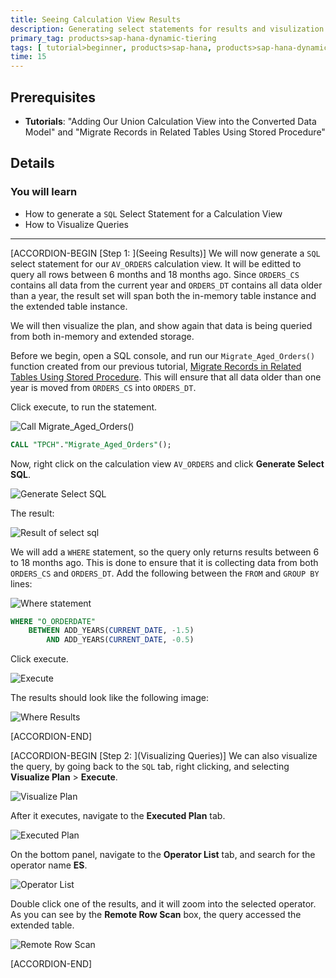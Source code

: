```yaml
---
title: Seeing Calculation View Results
description: Generating select statements for results and visulization
primary_tag: products>sap-hana-dynamic-tiering
tags: [ tutorial>beginner, products>sap-hana, products>sap-hana-dynamic-tiering, products>sap-hana-studio, topic>big-data, topic>sql ]
time: 15
---
```


## Prerequisites
 - **Tutorials**: "Adding Our Union Calculation View into the Converted Data Model" and "Migrate Records in Related Tables Using Stored Procedure"

## Details
### You will learn
  - How to generate a `SQL` Select Statement for a Calculation View
  - How to Visualize Queries

 ---
[ACCORDION-BEGIN [Step 1: ](Seeing Results)]
We will now generate a `SQL` select statement for our `AV_ORDERS` calculation view. It will be editted to query all rows between 6 months and 18 months ago. Since `ORDERS_CS` contains all data from the current year and `ORDERS_DT` contains all data older than a year, the result set will span both the in-memory table instance and the extended table instance.

We will then visualize the plan, and show again that data is being queried from both in-memory and extended storage.

Before we begin, open a SQL console, and run our `Migrate_Aged_Orders()` function created from our previous tutorial, [Migrate Records in Related Tables Using Stored Procedure](https://www.sap.com/developer/tutorials/dt-create-schema-load-data-part6.html). This will ensure that all data older than one year is moved from `ORDERS_CS` into `ORDERS_DT`.

Click execute, to run the statement.

![Call Migrate_Aged_Orders()](call-migrate.png)

```sql
CALL "TPCH"."Migrate_Aged_Orders"();
```

Now, right click on the calculation view `AV_ORDERS` and click **Generate Select SQL**.

![Generate Select SQL](generate-select-sql.png)

The result:

![Result of select sql](sql-statement.png)

We will add a `WHERE` statement, so the query only returns results between 6 to 18 months ago. This is done to ensure that it is collecting data from both `ORDERS_CS` and `ORDERS_DT`. Add the following between the `FROM` and `GROUP BY` lines:

![Where statement](where-statement.PNG)

```sql
WHERE "O_ORDERDATE"
	BETWEEN ADD_YEARS(CURRENT_DATE, -1.5)
		AND ADD_YEARS(CURRENT_DATE, -0.5)
```

Click execute.

![Execute](execute-where.png)

The results should look like the following image:

![Where Results](where-results.png)


[ACCORDION-END]

[ACCORDION-BEGIN [Step 2: ](Visualizing Queries)]
We can also visualize the query, by going back to the `SQL` tab, right clicking, and selecting **Visualize Plan** > **Execute**.

![Visualize Plan](visualize-plan-execute.png)

After it executes, navigate to the **Executed Plan** tab.

![Executed Plan](executed-plan.png)

On the bottom panel, navigate to the **Operator List** tab, and search for the operator name **ES**.

![Operator List](operator-list.png)

Double click one of the results, and it will zoom into the selected operator. As you can see by the **Remote Row Scan** box, the query accessed the extended table.

![Remote Row Scan](extended-storage.png)


[ACCORDION-END]
